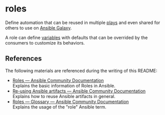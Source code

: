 # roles

Define automation that can be reused in multiple [plays](https://docs.ansible.com/ansible/latest/reference_appendices/glossary.html#term-Plays) and even shared for others to use on [Ansible Galaxy](https://galaxy.ansible.com/).

A role can define [variables](https://docs.ansible.com/ansible/latest/reference_appendices/glossary.html#term-Vars-Variables) with defaults that can be overrided by the consumers to customize its behaviors.

## References

The following materials are referenced during the writing of this README:

* [Roles — Ansible Community Documentation](https://docs.ansible.com/ansible/latest/playbook_guide/playbooks_reuse_roles.html)  
  Explains the basic information of Roles in Ansible.
* [Re-using Ansible artifacts — Ansible Community Documentation](https://docs.ansible.com/ansible/latest/playbook_guide/playbooks_reuse.html)  
  Explains how to reuse Ansible artifacts in general.
* [Roles — Glossary — Ansible Community Documentation](https://docs.ansible.com/ansible/latest/reference_appendices/glossary.html#term-Roles)  
  Explains the usage of the "role" Ansible term.
